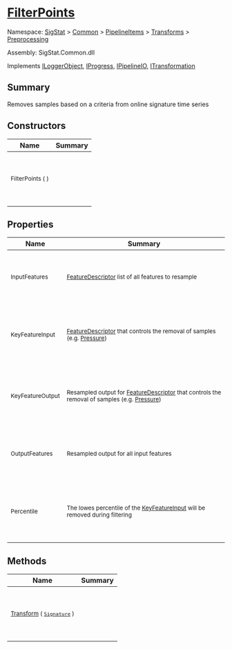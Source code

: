 # [FilterPoints](./FilterPoints.md)

Namespace: [SigStat]() > [Common](./../../../README.md) > [PipelineItems]() > [Transforms]() > [Preprocessing](./README.md)

Assembly: SigStat.Common.dll

Implements [ILoggerObject](./../../../ILoggerObject.md), [IProgress](./../../../Helpers/IProgress.md), [IPipelineIO](./../../../Pipeline/IPipelineIO.md), [ITransformation](./../../../ITransformation.md)

## Summary
Removes samples based on a criteria from online signature time series

## Constructors

| Name | Summary | 
| --- | --- | 
| <p>&nbsp;</p><sub>FilterPoints (  )</sub><p>&nbsp;</p>| <p>&nbsp;</p><sub></sub><p>&nbsp;</p>| <br>


## Properties

| Name | Summary | 
| --- | --- | 
| <p>&nbsp;</p><sub>InputFeatures</sub><p>&nbsp;</p>| <p>&nbsp;</p><sub>[FeatureDescriptor](https://github.com/hargitomi97/sigstat/blob/master/docs/md/SigStat/Common/FeatureDescriptor.md) list of all features to resample</sub><p>&nbsp;</p>| <br>
| <p>&nbsp;</p><sub>KeyFeatureInput</sub><p>&nbsp;</p>| <p>&nbsp;</p><sub>[FeatureDescriptor](https://github.com/hargitomi97/sigstat/blob/master/docs/md/SigStat/Common/FeatureDescriptor.md) that controls the removal of samples (e.g. [Pressure](https://github.com/hargitomi97/sigstat/blob/master/docs/md/SigStat/Common/Features.md))</sub><p>&nbsp;</p>| <br>
| <p>&nbsp;</p><sub>KeyFeatureOutput</sub><p>&nbsp;</p>| <p>&nbsp;</p><sub>Resampled output for [FeatureDescriptor](https://github.com/hargitomi97/sigstat/blob/master/docs/md/SigStat/Common/FeatureDescriptor.md) that controls the removal of samples (e.g. [Pressure](https://github.com/hargitomi97/sigstat/blob/master/docs/md/SigStat/Common/Features.md))</sub><p>&nbsp;</p>| <br>
| <p>&nbsp;</p><sub>OutputFeatures</sub><p>&nbsp;</p>| <p>&nbsp;</p><sub>Resampled output for all input features</sub><p>&nbsp;</p>| <br>
| <p>&nbsp;</p><sub>Percentile</sub><p>&nbsp;</p>| <p>&nbsp;</p><sub>The lowes percentile of the [KeyFeatureInput](https://github.com/hargitomi97/sigstat/blob/master/docs/md/SigStat/Common/PipelineItems/Transforms/Preprocessing/FilterPoints.md) will be removed during filtering</sub><p>&nbsp;</p>| <br>


## Methods

| Name | Summary | 
| --- | --- | 
| <p>&nbsp;</p><sub>[Transform](./Methods/FilterPoints-100663755.md) ( [`Signature`](./../../../Signature.md) )</sub><p>&nbsp;</p>| <p>&nbsp;</p><sub></sub><p>&nbsp;</p>| <br>


